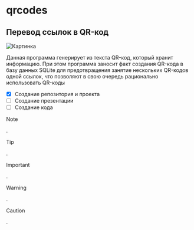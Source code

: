 # qrcodes
## Перевод ссылок в QR-код
![Картинка](https://t3.ftcdn.net/jpg/02/23/88/58/360_F_223885881_Zotk7yyvWJDvq6iWq2A9XU60iVJEnrzC.jpg)

Данная программа генерирует из текста QR-код, который хранит информацию.
При этом программа заносит факт создания QR-кода в базу данных SQLite для предотвращения занятие нескольких QR-кодов одной ссылок, что позволяют в свою очередь рационально использовать QR-коды

- [x] Создание репозитория и проекта
- [ ] Создание презентации
- [ ] Создание кода

> [!NOTE]
> .

> [!TIP]
> .

> [!IMPORTANT]
> .

> [!WARNING]
> .

> [!CAUTION]
> .
